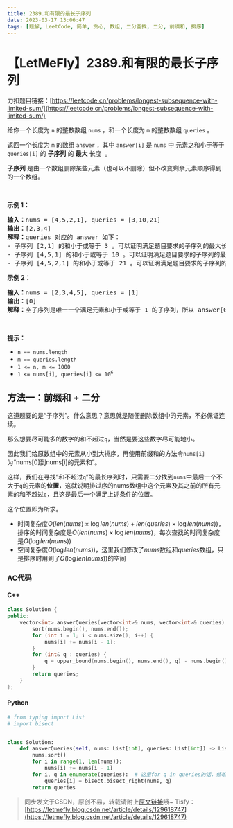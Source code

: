 ```yaml
---
title: 2389.和有限的最长子序列
date: 2023-03-17 13:06:47
tags: [题解, LeetCode, 简单, 贪心, 数组, 二分查找, 二分, 前缀和, 排序]
---
```


# 【LetMeFly】2389.和有限的最长子序列

力扣题目链接：[https://leetcode.cn/problems/longest-subsequence-with-limited-sum/](https://leetcode.cn/problems/longest-subsequence-with-limited-sum/)

<p>给你一个长度为 <code>n</code>&nbsp;的整数数组 <code>nums</code> ，和一个长度为 <code>m</code> 的整数数组 <code>queries</code> 。</p>

<p>返回一个长度为 <code>m</code> 的数组<em> </em><code>answer</code><em> </em>，其中<em> </em><code>answer[i]</code><em> </em>是 <code>nums</code> 中<span style=""> </span>元素之和小于等于 <code>queries[i]</code> 的 <strong>子序列</strong> 的 <strong>最大</strong> 长度<span style="">&nbsp;</span><span style=""> </span>。</p>

<p><strong>子序列</strong> 是由一个数组删除某些元素（也可以不删除）但不改变剩余元素顺序得到的一个数组。</p>

<p>&nbsp;</p>

<p><strong>示例 1：</strong></p>

<pre>
<strong>输入：</strong>nums = [4,5,2,1], queries = [3,10,21]
<strong>输出：</strong>[2,3,4]
<strong>解释：</strong>queries 对应的 answer 如下：
- 子序列 [2,1] 的和小于或等于 3 。可以证明满足题目要求的子序列的最大长度是 2 ，所以 answer[0] = 2 。
- 子序列 [4,5,1] 的和小于或等于 10 。可以证明满足题目要求的子序列的最大长度是 3 ，所以 answer[1] = 3 。
- 子序列 [4,5,2,1] 的和小于或等于 21 。可以证明满足题目要求的子序列的最大长度是 4 ，所以 answer[2] = 4 。
</pre>

<p><strong>示例 2：</strong></p>

<pre>
<strong>输入：</strong>nums = [2,3,4,5], queries = [1]
<strong>输出：</strong>[0]
<strong>解释：</strong>空子序列是唯一一个满足元素和小于或等于 1 的子序列，所以 answer[0] = 0 。</pre>

<p>&nbsp;</p>

<p><strong>提示：</strong></p>

<ul>
	<li><code>n == nums.length</code></li>
	<li><code>m == queries.length</code></li>
	<li><code>1 &lt;= n, m &lt;= 1000</code></li>
	<li><code>1 &lt;= nums[i], queries[i] &lt;= 10<sup>6</sup></code></li>
</ul>


    
## 方法一：前缀和 + 二分

这道题要的是“子序列”。什么意思？意思就是随便删除数组中的元素，不必保证连续。

那么想要尽可能多的数字的和不超过```q```，当然是要这些数字尽可能地小。

因此我们给原数组中的元素从小到大排序，再使用前缀和的方法令```nums[i]```为“nums[0]到nums[i]的元素和”。

这样，我们在寻找“和不超过```q```”的最长序列时，只需要二分找到```nums```中最后一个不大于```q```的元素的**位置**，这就说明排过序的nums数组中这个元素及其之前的所有元素的和不超过```q```，且这是最后一个满足上述条件的位置。

这个位置即为所求。

+ 时间复杂度$O(len(nums)\times \log len(nums) + len(queries)\times\log len(nums))$，排序的时间复杂度是$O(len(nums)\times \log len(nums)$，每次查找的时间复杂度是$O(\log len(nums))$
+ 空间复杂度$O(\log len(nums))$，这里我们修改了$nums$数组和$queries$数组，只是排序时用到了$O(\log len(nums))$的空间

### AC代码

#### C++

```cpp
class Solution {
public:
    vector<int> answerQueries(vector<int>& nums, vector<int>& queries) {
        sort(nums.begin(), nums.end());
        for (int i = 1; i < nums.size(); i++) {
            nums[i] += nums[i - 1];
        }
        for (int& q : queries) {
            q = upper_bound(nums.begin(), nums.end(), q) - nums.begin();
        }
        return queries;
    }
};
```

#### Python

```python
# from typing import List
# import bisect


class Solution:
    def answerQueries(self, nums: List[int], queries: List[int]) -> List[int]:
        nums.sort()
        for i in range(1, len(nums)):
            nums[i] += nums[i - 1]
        for i, q in enumerate(queries):  # 这里for q in queries的话，修改q是不会修改queries中的值的
            queries[i] = bisect.bisect_right(nums, q)
        return queries
```

> 同步发文于CSDN，原创不易，转载请附上[原文链接](https://blog.letmefly.xyz/2023/03/17/LeetCode%202389.%E5%92%8C%E6%9C%89%E9%99%90%E7%9A%84%E6%9C%80%E9%95%BF%E5%AD%90%E5%BA%8F%E5%88%97/)哦~
> Tisfy：[https://letmefly.blog.csdn.net/article/details/129618747](https://letmefly.blog.csdn.net/article/details/129618747)
